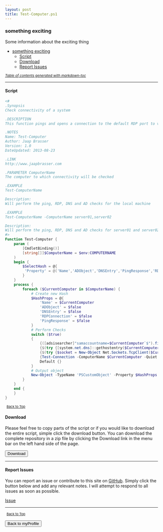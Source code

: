 ```yaml
---
layout: post
title: Test-Computer.ps1
---
```


### something exciting

Some information about the exciting thing

- [something exciting](#something-exciting)
  - [Script](#script)
  - [Download](#download)
  - [Report Issues](#report-issues)

<small><i><a href='http://ecotrust-canada.github.io/markdown-toc/'>Table of contents generated with markdown-toc</a></i></small>

---

#### Script

```powershell
<#
.Synopsis
Check connectivity of a system

.DESCRIPTION
This function pings and opens a connection to the default RDP port to verify connectivity, futhermore it will check if a DNS entry exists and whether there is a computeraccount

.NOTES
Name: Test-Computer
Author: Jaap Brasser
Version: 1.0
DateUpdated: 2013-08-23

.LINK
http://www.jaapbrasser.com

.PARAMETER ComputerName
The computer to which connectivity will be checked

.EXAMPLE
Test-ComputerName

Description:
Will perform the ping, RDP, DNS and AD checks for the local machine

.EXAMPLE
Test-ComputerName -ComputerName server01,server02

Description:
Will perform the ping, RDP, DNS and AD checks for server01 and server02
#>
Function Test-Computer {
    param (
        [CmdletBinding()]
        [string[]]$ComputerName = $env:COMPUTERNAME
    )
    begin {
        $SelectHash = @{
         'Property' = @('Name','ADObject','DNSEntry','PingResponse','RDPConnection')
        }
    }
    process {
        foreach ($CurrentComputer in $ComputerName) {
            # Create new Hash
            $HashProps = @{
                'Name' = $CurrentComputer
                'ADObject' = $false
                'DNSEntry' = $false
                'RDPConnection' = $false
                'PingResponse' = $false
            }
            # Perform Checks
            switch ($true)
            {
                {([adsisearcher]"samaccountname=$CurrentComputer`$").findone()} {$HashProps.ADObject = $true}
                {$(try {[system.net.dns]::gethostentry($CurrentComputer)} catch {})} {$HashProps.DNSEntry = $true}
                {$(try {$socket = New-Object Net.Sockets.TcpClient($CurrentComputer, 3389);if ($socket.Connected) {$true};$socket.Close()} catch {})} {$HashProps.RDPConnection = $true}
                {Test-Connection -ComputerName $CurrentComputer -Quiet -Count 1} {$HashProps.PingResponse = $true}
                Default {}
            }
            # Output object
            New-Object -TypeName 'PSCustomObject' -Property $HashProps | Select-Object @SelectHash
        }
    }
    end {
    }
}
```

<span style="font-size:11px;"><a href="#"><i class="fas fa-caret-up" aria-hidden="true" style="color: white; margin-right:5px;"></i>Back to Top</a></span>

#### Download

Please feel free to copy parts of the script or if you would like to download the entire script, simple click the download button. You can download the complete repository in a zip file by clicking the Download link in the menu bar on the left hand side of the page.

<button class="btn" type="submit" onclick="window.open('/PowerShell/functions/myProfile/Test-Computer.ps1')">
    <i class="fa fa-cloud-download-alt">
    </i>
        Download
</button>

---

#### Report Issues

You can report an issue or contribute to this site on <a href="https://github.com/BanterBoy/scripts-blog/issues">GitHub</a>. Simply click the button below and add any relevant notes. I will attempt to respond to all issues as soon as possible.

<!-- Place this tag where you want the button to render. -->

<a class="github-button" href="https://github.com/BanterBoy/scripts-blog/issues/new?title=Test-Computer.ps1&body=There is a problem with this function. Please find details below." data-show-count="true" aria-label="Issue BanterBoy/scripts-blog on GitHub">Issue</a>

---

<span style="font-size:11px;"><a href="#"><i class="fas fa-caret-up" aria-hidden="true" style="color: white; margin-right:5px;"></i>Back to Top</a></span>

<a href="/menu/_pages/myProfile.html">
    <button class="btn">
        <i class='fas fa-reply'>
        </i>
            Back to myProfile
    </button>
</a>

[1]: http://ecotrust-canada.github.io/markdown-toc
[2]: https://github.com/googlearchive/code-prettify
